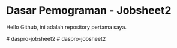 # Dasar Pemograman - Jobsheet2

Hello Github, ini adalah repository pertama saya.
 
#   d a s p r o - j o b s h e e t 2  
 #   d a s p r o - j o b s h e e t 2  
 